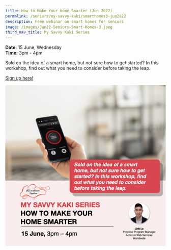 ```yaml
---
title: How to Make Your Home Smarter (Jun 2022)
permalink: /seniors/my-savvy-kaki/smarthomes3-jun2022
description: Free webinar on smart homes for seniors
image: /images/Jun22-Seniors-Smart-Homes-3.jpeg
third_nav_title: My Savvy Kaki Series
---
```


**Date:** 15 June, Wednesday
<br> **Time:** 3pm - 4pm

Sold on the idea of a smart home, but not sure how to get started? In this workshop, find out what you need to consider before taking the leap. 

[Sign up here!](https://zoom.us/webinar/register/2016521647980/WN_3Os1VE9qQZC-pn4vuZxHdw)

![Free webinar on smart homes for seniors](/images/Jun22-Seniors-Smart-Homes-3.jpeg)